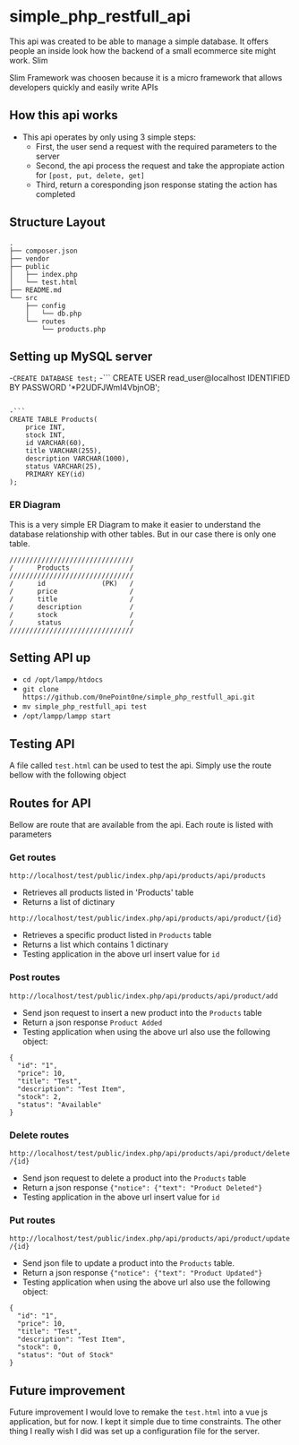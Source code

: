 # simple_php_restfull_api
This api was created to be able to manage a simple database. It offers people an inside look how the backend of a small ecommerce site might work. Slim 

Slim Framework was choosen because it is a micro framework that allows developers quickly and easily write APIs




## How this api works
- This api operates by only using 3 simple steps:
    - First, the user send a request with the required parameters to the server
    - Second, the api process the request and take the appropiate action for `[post, put, delete, get]`
    - Third, return a coresponding json response stating the action has completed
    

## Structure Layout
```
.
├── composer.json
├── vendor
├── public
│   ├── index.php
│   └── test.html
├── README.md
└── src
    ├── config
    │   └── db.php
    └── routes
        └── products.php
```




## Setting up MySQL server

-`CREATE DATABASE test;`
-```
CREATE USER read_user@localhost
IDENTIFIED BY PASSWORD '*P2UDFJWmI4VbjnOB';
```

-```
CREATE TABLE Products(
    price INT,
    stock INT,
    id VARCHAR(60),
    title VARCHAR(255),
    description VARCHAR(1000),
    status VARCHAR(25),
    PRIMARY KEY(id)
);
```
### ER Diagram

This is a very simple ER Diagram to make it easier to understand the database relationship with other tables. But in our case there is only one table.
```
///////////////////////////////
/      Products               /     
///////////////////////////////
/      id              (PK)   /
/      price                  /
/      title                  /
/      description            /
/      stock                  /
/      status                 /
///////////////////////////////
```

## Setting API up
- `cd /opt/lampp/htdocs`
- `git clone https://github.com/0nePoint0ne/simple_php_restfull_api.git`
- `mv simple_php_restfull_api test`
- `/opt/lampp/lampp start`

## Testing API
A file called `test.html` can be used to test the api. Simply use the route bellow with the following object



## Routes for API
Bellow are route that are available from the api. Each route is listed with parameters

### Get routes
`http://localhost/test/public/index.php/api/products/api/products`
- Retrieves all products listed in 'Products' table
- Returns a list of dictinary


`http://localhost/test/public/index.php/api/products/api/product/{id}`
- Retrieves a specific product listed in `Products` table
- Returns a list which contains 1 dictinary 
- Testing application in the above url insert value for `id`

### Post routes
`http://localhost/test/public/index.php/api/products/api/product/add`
- Send json request to insert a new product into the `Products` table
- Return a json response `Product Added`
- Testing application when using the above url also use the following object:
```
{
  "id": "1",
  "price": 10,
  "title": "Test",
  "description": "Test Item",
  "stock": 2,
  "status": "Available"
}
```


### Delete routes
`http://localhost/test/public/index.php/api/products/api/product/delete/{id}`
- Send json request to delete a product into the `Products` table
- Return a json response `{"notice": {"text": "Product Deleted"}`
- Testing application in the above url insert value for `id`


### Put routes
`http://localhost/test/public/index.php/api/products/api/product/update/{id}`
- Send json file to update a product into the `Products` table.
- Return a json response `{"notice": {"text": "Product Updated"}`
- Testing application when using the above url also use the following object:
```
{
  "id": "1",
  "price": 10,
  "title": "Test",
  "description": "Test Item",
  "stock": 0,
  "status": "Out of Stock"
}
```

## Future improvement
Future improvement I would love to remake the `test.html` into a vue js application, but for now. I kept it simple due to time constraints. The other thing I really wish I did was set up a configuration file for the server.
